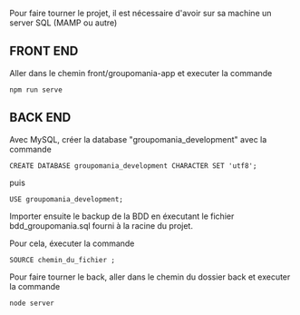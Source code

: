Pour faire tourner le projet, il est nécessaire d'avoir sur sa machine un server SQL (MAMP ou autre)

## FRONT END

Aller dans le chemin front/groupomania-app et executer la commande
```
npm run serve
```

## BACK END

Avec MySQL, créer la database "groupomania_development" avec la commande
```
CREATE DATABASE groupomania_development CHARACTER SET 'utf8';
```

puis
```
USE groupomania_development;
```

Importer ensuite le backup de la BDD en éxecutant le fichier bdd_groupomania.sql fourni à la racine du projet.

Pour cela, éxecuter la commande
```
SOURCE chemin_du_fichier ;
```

Pour faire tourner le back, aller dans le chemin du dossier back et executer la commande
```
node server
```
